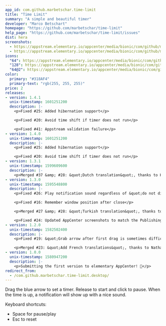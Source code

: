 ```yaml
---
app_id: com.github.marbetschar.time-limit
title: "Time Limit"
summary: "A simple and beautiful timer"
developer: "Marco Betschart"
homepage: "https://github.com/marbetschar/time-limit"
help_page: "https://github.com/marbetschar/time-limit/issues"
dist: hera
screenshots:
  - https://appstream.elementary.io/appcenter/media/bionic/com/github/marbetschar.time-limit/BBD088D6442FD595D9035C8518730F41/screenshots/image-1_orig.png
  - https://appstream.elementary.io/appcenter/media/bionic/com/github/marbetschar.time-limit/BBD088D6442FD595D9035C8518730F41/screenshots/image-2_orig.png
icons:
  "64": https://appstream.elementary.io/appcenter/media/bionic/com/github/marbetschar.time-limit/BBD088D6442FD595D9035C8518730F41/icons/64x64/com.github.marbetschar.time-limit_com.github.marbetschar.time-limit.png
  "128": https://appstream.elementary.io/appcenter/media/bionic/com/github/marbetschar.time-limit/BBD088D6442FD595D9035C8518730F41/icons/128x128/com.github.marbetschar.time-limit_com.github.marbetschar.time-limit.png
  "64@2": https://appstream.elementary.io/appcenter/media/bionic/com/github/marbetschar.time-limit/BBD088D6442FD595D9035C8518730F41/icons/64x64@2/com.github.marbetschar.time-limit_com.github.marbetschar.time-limit.png
color:
  primary: "#318AF4"
  primary-text: "rgb(255, 255, 255)"
price: 2
releases:
- version: 1.4.1
  unix-timestamp: 1601251200
  description: |-
    <p>Fixed #25: Added hibernation support</p>

    <p>Fixed #20: Avoid time shift if timer does not run</p>

    <p>Fixed #41: Appstream validation failure</p>
- version: 1.4.0
  unix-timestamp: 1601251200
  description: |-
    <p>Fixed #25: Added hibernation support</p>

    <p>Fixed #20: Avoid time shift if timer does not run</p>
- version: 1.3.1
  unix-timestamp: 1599609600
  description: |-
    <p>Merged #37 &amp; #28: &quot;Dutch translation&quot;, thanks to Heimen Stoffels 🎉️ (@Vistaus)</p>
- version: 1.3.0
  unix-timestamp: 1595548800
  description: |-
    <p>Fixed #26: Play notification sound regardless of &quot;do not disturb&quot; (eeds new notification server)</p>

    <p>Fixed #16: Remember window position after close</p>

    <p>Merged #27 &amp; #28: &quot;Turkish translation&quot;, thanks to Safak Genisol 🎉️ (@safak45x)</p>

    <p>Fixed #24: Updated AppCenter screenshots to match the Publishing Requirements</p>
- version: 1.2.0
  unix-timestamp: 1582502400
  description: |-
    <p>Fixed #19: &quot;Grab arrow after first drag is sometimes difficult&quot;</p>

    <p>Merged #23: &quot;Add French translations&quot;, thanks to Nathan Bonnemains 🎉️ (@NathanBnm)</p>
- version: 1.0.0
  unix-timestamp: 1580947200
  description: |-
    <p>Submitting the first version to elementary AppCenter! 🎉️</p>
redirect_from:
  - /com.github.marbetschar.time-limit.desktop/
---
```


<p>Drag the blue arrow to set a timer. Release to start and click to pause. When the time is up, a notification will show up with a nice sound.</p>
<p>Keyboard shortcuts:</p>
<ul>
  <li>Space
        for pause/play</li>
  <li>Esc
        to reset</li>
</ul>